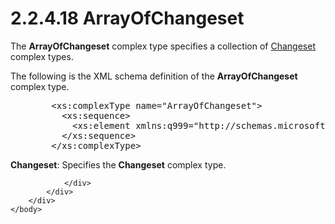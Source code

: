 <html dir="LTR" xmlns:mshelp="http://msdn.microsoft.com/mshelp" xmlns:ddue="http://ddue.schemas.microsoft.com/authoring/2003/5" xmlns:xlink="http://www.w3.org/1999/xlink" xmlns:tool="http://www.microsoft.com/tooltip">
    <head>
        <meta http-equiv="Content-Type" content="text/html; CHARSET=utf-8"></meta>
        <meta name="save" content="history"></meta>
        <title>2.2.4.18 ArrayOfChangeset</title>
        <xml>
            <mshelp:toctitle title="2.2.4.18 ArrayOfChangeset"></mshelp:toctitle>
            <mshelp:rltitle title="[MS-SSMDSWS-15]: ArrayOfChangeset"></mshelp:rltitle>
            <mshelp:keyword index="A" term="8a27a576-67a4-415a-b5b3-c56535cd1174"></mshelp:keyword>
            <mshelp:attr name="DCSext.ContentType" value="open specification"></mshelp:attr>
            <mshelp:attr name="AssetID" value="8a27a576-67a4-415a-b5b3-c56535cd1174"></mshelp:attr>
            <mshelp:attr name="TopicType" value="kbRef"></mshelp:attr>
            <mshelp:attr name="DCSext.Title" value="[MS-SSMDSWS-15]: ArrayOfChangeset" />
        </xml>
    </head>
    <body>
        <div id="header">
            <h1 class="heading">2.2.4.18 ArrayOfChangeset</h1>
        </div>
        <div id="mainSection">
            <div id="mainBody">
                <div id="allHistory" class="saveHistory"></div>
                <div id="sectionSection0" class="section" name="collapseableSection">
                    

<p>The <b>ArrayOfChangeset</b> complex type specifies a
collection of <a href="f3857962-31ed-4b58-ab17-bae78b11fa9b.md">Changeset</a>
complex types.</p>

<p>The following is the XML schema definition of the <b>ArrayOfChangeset</b>
complex type.</p>

<dl>
<dd>
<div><pre>   &lt;xs:complexType name=&quot;ArrayOfChangeset&quot;&gt;
     &lt;xs:sequence&gt;
       &lt;xs:element xmlns:q999=&quot;http://schemas.microsoft.com/sqlserver/masterdataservices/2009/09&quot; minOccurs=&quot;0&quot; maxOccurs=&quot;unbounded&quot; name=&quot;Changeset&quot; nillable=&quot;true&quot; type=&quot;q999:Changeset&quot; xmlns:xs=&quot;http://www.w3.org/2001/XMLSchema&quot; /&gt;
     &lt;/xs:sequence&gt;
   &lt;/xs:complexType&gt;
</pre></div>
</dd></dl>

<p><b>Changeset</b>: Specifies the <b>Changeset</b> complex
type.</p>


                </div>
            </div>
        </div>
    </body>
</html>
